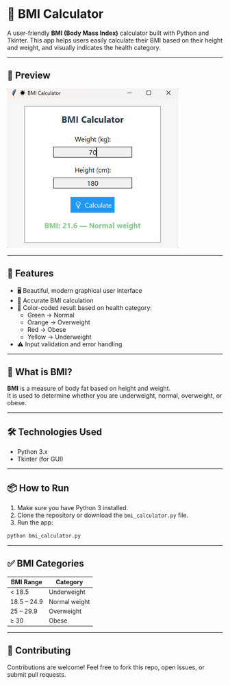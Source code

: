 

# 🌟 BMI Calculator 

A user-friendly **BMI (Body Mass Index)** calculator built with Python and Tkinter.
This app helps users easily calculate their BMI based on their height and weight, and visually indicates the health category.

---

## 📸 Preview

![Screenshot](screenshot.png) 

---

## 🚀 Features

- 🖥️ Beautiful, modern graphical user interface
- 🧮 Accurate BMI calculation
- 🌈 Color-coded result based on health category:
  - Green → Normal
  - Orange → Overweight
  - Red → Obese
  - Yellow → Underweight
- ⚠️ Input validation and error handling

---

## 🧠 What is BMI?

**BMI** is a measure of body fat based on height and weight.  
It is used to determine whether you are underweight, normal, overweight, or obese.

---

## 🛠️ Technologies Used

- Python 3.x
- Tkinter (for GUI)

---

## 📦 How to Run

1. Make sure you have Python 3 installed.
2. Clone the repository or download the `bmi_calculator.py` file.
3. Run the app:

```bash
python bmi_calculator.py
````

---

## ✅ BMI Categories

| BMI Range   | Category      |
| ----------- | ------------- |
| < 18.5      | Underweight   |
| 18.5 – 24.9 | Normal weight |
| 25 – 29.9   | Overweight    |
| ≥ 30        | Obese         |

---

## 🤝 Contributing

Contributions are welcome! Feel free to fork this repo, open issues, or submit pull requests.




